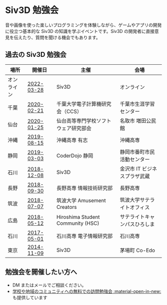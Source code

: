 # Siv3D 勉強会

音や画像を使った楽しいプログラミングを体験しながら、ゲームやアプリの開発に役立つ基本的な Siv3D の知識を学ぶイベントです。Siv3D の開発者に直接意見を伝えたり、質問を聞ける機会でもあります。

## 過去の Siv3D 勉強会

| 場所 | 開催日                                                                | 主催                                | 会場               |
|----|--------------------------------------------------------------------|-----------------------------------|------------------|
| オンライン | [2022-03-28](https://siv3d.connpass.com/event/242313/)                   | Siv3D | オンライン             |
| 千葉 | [2020-02-21](https://connpass.com/event/159065/)                   | 千葉大学電子計算機研究会（CCS）                 | 千葉市生涯学習センター             |
| 仙台 | [2020-01-25](https://connpass.com/event/158509/)                   | 仙台高等専門学校ソフトウェア研究部会                | 名取市 増田公民館        |
| 沖縄 | [2019-08-15](https://connpass.com/event/140750/)                   | 沖縄高専 有志                           | 沖縄高専             |
| 静岡 | [2019-03-03](https://connpass.com/event/115466/)                   | CoderDojo 静岡                      | 静岡市番町市民活動センター    |
| 石川 | [2018-12-08](https://connpass.com/event/106038/)                   | Siv3D                             | 金沢市 IT ビジネスプラザ武蔵 |
| 長野 | [2018-09-30](https://connpass.com/event/97989/)                    | 長野高専 情報技術研究部                      | 長野高専             |
| 筑波 | [2018-07-07](https://amusement-creators.connpass.com/event/91201/) | 筑波大学 Amusement Creators           | 筑波大学サテライトオフィス    |
| 広島 | [2018-05-12](https://hsc.connpass.com/event/85387/)                | Hiroshima Student Community (HSC) | サテライトキャンパスひろしま   |
| 石川 | [2017-05-01](https://connpass.com/event/55839/)                    | 石川高専 電子情報研究部                      | 石川高専             |
| 東京 | [2014-11-09](https://siv3d.doorkeeper.jp/events/16164)             | Siv3D                             | 茅場町 Co-Edo       |


## 勉強会を開催したい方へ
- DM またはメールでご相談ください。
- [学校や地域のコミュニティへの無料での訪問勉強会 :material-open-in-new:](https://www.dropbox.com/s/eiz3ohkqdt70w1g/Siv3D%20%E8%A8%AA%E5%95%8F%E5%8B%89%E5%BC%B7%E4%BC%9A%E3%81%AE%E6%A1%88%E5%86%85.pdf?dl=0) も提供しています
